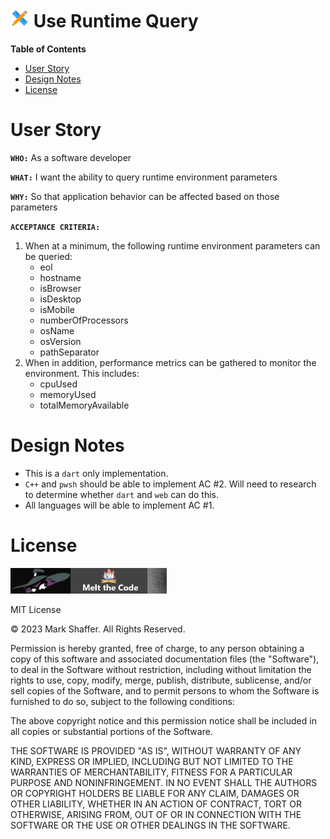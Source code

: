 <h1><img style="height: 30px;" src="../website-nav/icons/icons8-design-48.png" /> Use Runtime Query</h1>

**Table of Contents**

- [User Story](#user-story)
- [Design Notes](#design-notes)
- [License](#license)

# User Story

**`WHO:`** As a software developer

**`WHAT:`** I want the ability to query runtime environment parameters

**`WHY:`** So that application behavior can be affected based on those parameters

**`ACCEPTANCE CRITERIA:`**

1. When at a minimum, the following runtime environment parameters can be queried:
   - eol
   - hostname
   - isBrowser
   - isDesktop
   - isMobile
   - numberOfProcessors
   - osName
   - osVersion
   - pathSeparator
2. When in addition, performance metrics can be gathered to monitor the environment.  This includes:
   - cpuUsed
   - memoryUsed
   - totalMemoryAvailable

# Design Notes

- This is a `dart` only implementation.
- `C++` and `pwsh` should be able to implement AC #2.  Will need to research to determine whether `dart` and `web` can do this.
- All languages will be able to implement AC #1.

# License

<img style="width: 250px;" src="../website-nav/logos/logo-593x100.png" />

MIT License

© 2023 Mark Shaffer. All Rights Reserved.

Permission is hereby granted, free of charge, to any person obtaining a copy
of this software and associated documentation files (the "Software"), to deal
in the Software without restriction, including without limitation the rights
to use, copy, modify, merge, publish, distribute, sublicense, and/or sell
copies of the Software, and to permit persons to whom the Software is
furnished to do so, subject to the following conditions:

The above copyright notice and this permission notice shall be included in all
copies or substantial portions of the Software.

THE SOFTWARE IS PROVIDED "AS IS", WITHOUT WARRANTY OF ANY KIND, EXPRESS OR
IMPLIED, INCLUDING BUT NOT LIMITED TO THE WARRANTIES OF MERCHANTABILITY,
FITNESS FOR A PARTICULAR PURPOSE AND NONINFRINGEMENT. IN NO EVENT SHALL THE
AUTHORS OR COPYRIGHT HOLDERS BE LIABLE FOR ANY CLAIM, DAMAGES OR OTHER
LIABILITY, WHETHER IN AN ACTION OF CONTRACT, TORT OR OTHERWISE, ARISING FROM,
OUT OF OR IN CONNECTION WITH THE SOFTWARE OR THE USE OR OTHER DEALINGS IN THE SOFTWARE.